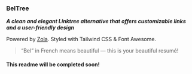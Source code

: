 ### BelTree

***A clean and elegant Linktree alternative that offers customizable links and a user-friendly design***

Powered by [Zola](https://getzola.org/). Styled with Tailwind CSS & Font Awesome.

> “Bel” in French means beautiful — this is your beautiful resumé!

#### This readme will be completed soon!